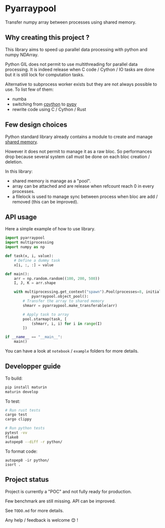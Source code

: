 # Pyarraypool

Transfer numpy array between processes using shared memory.

## Why creating this project ?

This library aims to speed up parallel data processing with python and numpy NDArray.

Python GIL does not permit to use multithreading for parallel data processing.
It is indeed release when C code / Cython / IO tasks are done but it is still lock for computation tasks.

Alternative to subprocess worker exists but they are not always possible to use.
To list few of them:

- numba
- switching from [cpython](https://github.com/python/cpython) to [pypy](https://www.pypy.org/)
- rewrite code using C / Cython / Rust

## Few design choices

Python standard library already contains a module to create and manage [shared memory](https://docs.python.org/3/library/multiprocessing.shared_memory.html).

However it does not permit to manage it as a raw bloc.
So performances drop because several system call must be done on each bloc creation / deletion.

In this library:

- shared memory is manage as a "pool".
- array can be attached and are release when refcount reach 0 in every processes.
- a filelock is used to manage sync between process when bloc are add / removed (this can be improved).

## API usage

Here a simple example of how to use library.

```python
import pyarraypool
import multiprocessing
import numpy as np

def task(x, i, value):
    # Define a dummy task
    x[i, :, :] = value

def main():
    arr = np.random.random((100, 200, 500))
    I, J, K = arr.shape

    with multiprocessing.get_context("spawn").Pool(processes=8, initializer=pyarraypool.start_pool) as pool, \
            pyarraypool.object_pool():
        # Transfer the array to shared memory
        shmarr = pyarraypool.make_transferable(arr)

        # Apply task to array
        pool.starmap(task, [
            (shmarr, i, i) for i in range(I)
        ])

if __name__ == "__main__":
    main()
```

You can have a look at `notebook` / `example` folders for more details.

## Developper guide

To build:

```sh
pip install maturin
maturin develop
```

To test:

```sh
# Run rust tests
cargo test
cargo clippy

# Run python tests
pytest -vv
flake8
autopep8 --diff -r python/
```

To format code:

```
autopep8 -ir python/
isort .
```

## Project status

Project is currently a "POC" and not fully ready for production.

Few benchmark are still missing.
API can be improved.

See `TODO.md` for more details.

Any help / feedback is welcome 😊 !
